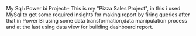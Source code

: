 My Sql+Power bi Project:- This is my "Pizza Sales Project", in this i used MySql to get some required insights for making report by firing queries
                          after that in Power Bi using some data transformation,data manipulation process and at the last using data view 
                          for building dashboard report.
